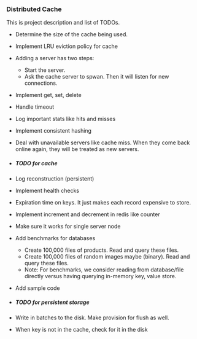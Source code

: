 ### Distributed Cache

This is project description and list of TODOs.

- Determine the size of the cache being used.
- Implement LRU eviction policy for cache
- Adding a server has two steps:
    * Start the server.
    * Ask the cache server to spwan. Then it will listen for new connections.
- Implement get, set, delete
- Handle timeout
- Log important stats like hits and misses
- Implement consistent hashing
- Deal with unavailable servers like cache miss.
When they come back online again, they will be treated as new servers.

- ##### TODO for cache
- Log reconstruction (persistent)
- Implement health checks
- Expiration time on keys. It just makes each record expensive to store.
- Implement increment and decrement in redis like counter
- Make sure it works for single server node
- Add benchmarks for databases
    - Create 100,000 files of products. Read and query these files.
    - Create 100,000 files of random images maybe (binary). Read and query these files.
    - Note: For benchmarks, we consider reading from database/file directly versus having querying in-memory key, value store.     
- Add sample code

- ##### TODO for persistent storage
- Write in batches to the disk. Make provision for flush as well. 
- When key is not in the cache, check for it in the disk